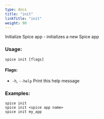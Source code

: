 ```yaml
---
type: docs
title: "init"
linkTitle: "init"
weight: 90
---
```

Initialize Spice app - initializes a new Spice app

### Usage:
```shell
spice init [flags]
```

#### Flags:
  - `-h`, `--help`   Print this help message

### Examples:
```shell 
spice init
spice init <spice app name>
spice init my_app
```

